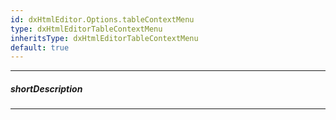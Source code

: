 ```yaml
---
id: dxHtmlEditor.Options.tableContextMenu
type: dxHtmlEditorTableContextMenu
inheritsType: dxHtmlEditorTableContextMenu
default: true
---
```

---
##### shortDescription
<!-- Description goes here -->

---
<!-- Description goes here -->